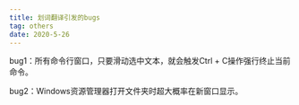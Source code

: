 ```yaml
---
title: 划词翻译引发的bugs
tag: others
date: 2020-5-26
---
```


bug1：所有命令行窗口，只要滑动选中文本，就会触发Ctrl + C操作强行终止当前命令。

bug2：Windows资源管理器打开文件夹时超大概率在新窗口显示。
